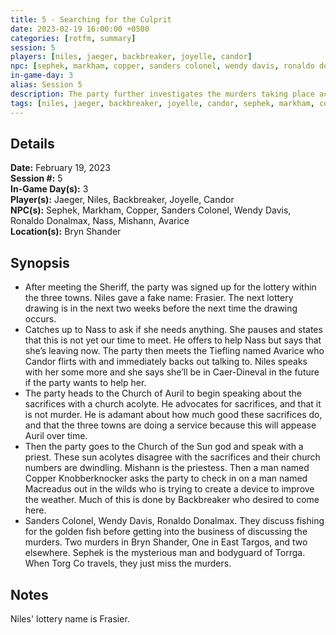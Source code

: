 ```yaml
---
title: 5 - Searching for the Culprit
date: 2023-02-19 16:00:00 +0500
categories: [rotfm, summary]
session: 5
players: [niles, jaeger, backbreaker, joyelle, candor]
npc: [sephek, markham, copper, sanders colonel, wendy davis, ronaldo donalmax, nass, mishann, avarice]
in-game-day: 3
alias: Session 5
description: The party further investigates the murders taking place across the Ten Towns.
tags: [niles, jaeger, backbreaker, joyelle, candor, sephek, markham, copper, sanders colonel, wendy davis, ronaldo donalmax, nass, mishann, avarice]
---
```


## Details

**Date:** February 19, 2023 <br>
**Session #:** 5 <br>
**In-Game Day(s):** 3 <br>
**Player(s):** Jaeger, Niles, Backbreaker, Joyelle, Candor <br>
**NPC(s):** Sephek, Markham, Copper, Sanders Colonel, Wendy Davis, Ronaldo Donalmax, Nass, Mishann, Avarice <br>
**Location(s):** Bryn Shander <br>

## Synopsis
- After meeting the Sheriff, the party was signed up for the lottery within the three towns. Niles gave a fake name: Frasier. The next lottery drawing is in the next two weeks before the next time the drawing occurs.
- Catches up to Nass to ask if she needs anything. She pauses and states that this is not yet our time to meet. He offers to help Nass but says that she’s leaving now. The party then meets the Tiefling named Avarice who Candor flirts with and immediately backs out talking to. Niles speaks with her some more and she says she’ll be in Caer-Dineval in the future if the party wants to help her.
- The party heads to the Church of Auril to begin speaking about the sacrifices with a church acolyte. He advocates for sacrifices, and that it is not murder. He is adamant about how much good these sacrifices do, and that the three towns are doing a service because this will appease Auril over time.
- Then the party goes to the Church of the Sun god and speak with a priest. These sun acolytes disagree with the sacrifices and their church numbers are dwindling. Mishann is the priestess. Then a man named Copper Knobberknocker asks the party to check in on a man named Macreadus out in the wilds who is trying to create a device to improve the weather. Much of this is done by Backbreaker who desired to come here.
- Sanders Colonel, Wendy Davis, Ronaldo Donalmax. They discuss fishing for the golden fish before getting into the business of discussing the murders. Two murders in Bryn Shander, One in East Targos, and two elsewhere. Sephek is the mysterious man and bodyguard of Torrga. When Torg Co travels, they just miss the murders.

## Notes
Niles' lottery name is Frasier.